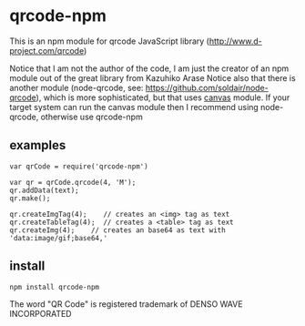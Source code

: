 qrcode-npm
==========

This is an npm module for qrcode JavaScript library (http://www.d-project.com/qrcode)

Notice that I am not the author of the code, I am just the creator of an npm module out of the great library from Kazuhiko Arase
Notice also that there is another module (node-qrcode, see: https://github.com/soldair/node-qrcode), which is more sophisticated,
but that uses [canvas](https://github.com/LearnBoost/node-canvas) module. If your target system can run the canvas module then I
recommend using node-qrcode, otherwise use qrcode-npm

examples
--------
	var qrCode = require('qrcode-npm')

	var qr = qrCode.qrcode(4, 'M');
	qr.addData(text);
	qr.make();

	qr.createImgTag(4);    // creates an <img> tag as text
	qr.createTableTag(4);  // creates a <table> tag as text
	qr.createImg(4);    // creates an base64 as text with 'data:image/gif;base64,'

install
-------
	npm install qrcode-npm
	
The word "QR Code" is registered trademark of DENSO WAVE INCORPORATED
